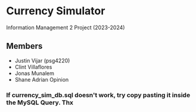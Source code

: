 # Currency Simulator
Information Management 2 Project (2023-2024)
## Members
+ Justin Vijar (psg4220)
+ Clint Villaflores
+ Jonas Munalem
+ Shane Adrian Opinion

### If currency_sim_db.sql doesn't work, try copy pasting it inside the MySQL Query. Thx
